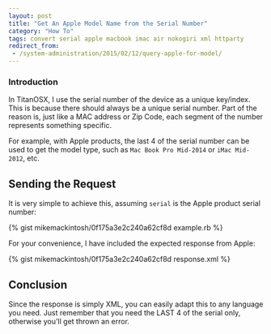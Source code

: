 ```yaml
---
layout: post
title: "Get An Apple Model Name from the Serial Number"
category: "How To"
tags: convert serial apple macbook imac air nokogiri xml httparty
redirect_from:
 - /system-administration/2015/02/12/query-apple-for-model/
---
```


### Introduction

In TitanOSX, I use the serial number of the device as a unique key/index. This is because there should always be a unique serial number. Part of the reason is, just like a MAC address or Zip Code, each segment of the number represents something specific.

For example, with Apple products, the last 4 of the serial number can be used to get the model type, such as `Mac Book Pro Mid-2014` or `iMac Mid-2012`, etc. 


## Sending the Request

It is very simple to achieve this, assuming `serial` is the Apple product serial number:

{% gist mikemackintosh/0f175a3e2c240a62cf8d example.rb %}

For your convenience, I have included the expected response from Apple:

{% gist mikemackintosh/0f175a3e2c240a62cf8d response.xml %}


## Conclusion

Since the response is simply XML, you can easily adapt this to any language you need. Just remember that you need the LAST 4 of the serial only, otherwise you'll get thrown an error.